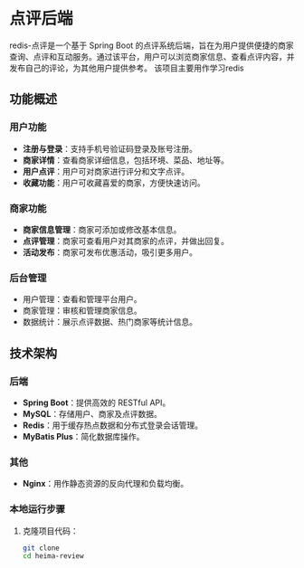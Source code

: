 # 点评后端

redis-点评是一个基于 Spring Boot 的点评系统后端，旨在为用户提供便捷的商家查询、点评和互动服务。通过该平台，用户可以浏览商家信息、查看点评内容，并发布自己的评论，为其他用户提供参考。
该项目主要用作学习redis

## 功能概述

### 用户功能
- **注册与登录**：支持手机号验证码登录及账号注册。
- **商家详情**：查看商家详细信息，包括环境、菜品、地址等。
- **用户点评**：用户可对商家进行评分和文字点评。
- **收藏功能**：用户可收藏喜爱的商家，方便快速访问。

### 商家功能
- **商家信息管理**：商家可添加或修改基本信息。
- **点评管理**：商家可查看用户对其商家的点评，并做出回复。
- **活动发布**：商家可发布优惠活动，吸引更多用户。

### 后台管理
- 用户管理：查看和管理平台用户。
- 商家管理：审核和管理商家信息。
- 数据统计：展示点评数据、热门商家等统计信息。

## 技术架构

### 后端
- **Spring Boot**：提供高效的 RESTful API。
- **MySQL**：存储用户、商家及点评数据。
- **Redis**：用于缓存热点数据和分布式登录会话管理。
- **MyBatis Plus**：简化数据库操作。

 

### 其他
 
- **Nginx**：用作静态资源的反向代理和负载均衡。

 
### 本地运行步骤

1. 克隆项目代码：
   ```bash
   git clone  
   cd heima-review

